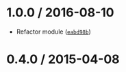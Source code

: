 <!--remark setext-->

<!--lint disable no-multiple-toplevel-headings-->

1.0.0 / 2016-08-10
==================

*   Refactor module ([`eabd98b`](https://github.com/wooorm/markdown-table/commit/eabd98b))

0.4.0 / 2015-04-08
==================
